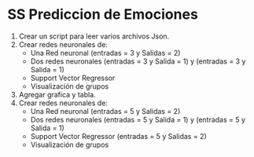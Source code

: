 # SS Prediccion de Emociones

1. Crear un script para leer varios archivos Json.
2. Crear redes neuronales de:
    - Una Red neuronal (entradas = 3 y Salidas = 2)
    - Dos redes neuronales (entradas = 3 y Salida = 1) y (entradas = 3 y Salida = 1)
    - Support Vector Regressor
    - Visualización de grupos
3. Agregar grafica y tabla.
4. Crear redes neuronales de:
    - Una Red neuronal (entradas = 5 y Salidas = 2)
    - Dos redes neuronales (entradas = 5 y Salida = 1) y (entradas = 5 y Salida = 1)
    - Support Vector Regressor (entradas = 5 y Salidas = 2)
    - Visualización de grupos
   
   
